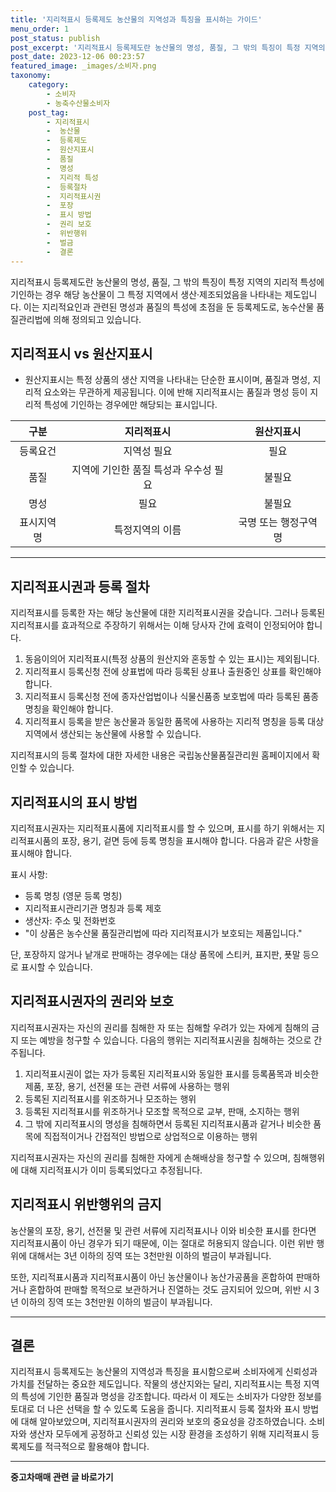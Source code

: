 ```yaml
---
title: '지리적표시 등록제도 농산물의 지역성과 특징을 표시하는 가이드'
menu_order: 1
post_status: publish
post_excerpt: '지리적표시 등록제도란 농산물의 명성, 품질, 그 밖의 특징이 특정 지역의 지리적 특성에 기인하는 경우 해당 농산물이 그 특정 지역에서 생산 제조되었음을 나타내는 제도입니다. 이는 지리적요인과 관련된 명성과 품질의 특성에 초점을 둔 등록제도로, 농수산물 품질관리법에 의해 정의되고 있습니다.'
post_date: 2023-12-06 00:23:57
featured_image: _images/소비자.png
taxonomy:
    category:
        - 소비자
        - 농축수산물소비자
    post_tag:
        - 지리적표시
        -  농산물
        -  등록제도
        -  원산지표시
        -  품질
        -  명성
        -  지리적 특성
        -  등록절차
        -  지리적표시권
        -  포장
        -  표시 방법
        -  권리 보호
        -  위반행위
        -  벌금
        -  결론
---
```



지리적표시 등록제도란 농산물의 명성, 품질, 그 밖의 특징이 특정 지역의 지리적 특성에 기인하는 경우 해당 농산물이 그 특정 지역에서 생산·제조되었음을 나타내는 제도입니다. 이는 지리적요인과 관련된 명성과 품질의 특성에 초점을 둔 등록제도로, 농수산물 품질관리법에 의해 정의되고 있습니다.

## 지리적표시 vs 원산지표시

* 원산지표시는 특정 상품의 생산 지역을 나타내는 단순한 표시이며, 품질과 명성, 지리적 요소와는 무관하게 제공됩니다. 이에 반해 지리적표시는 품질과 명성 등이 지리적 특성에 기인하는 경우에만 해당되는 표시입니다.

| 구분 | 지리적표시 | 원산지표시 |
|:----:|:--------:|:--------:|
| 등록요건 | 지역성 필요 | 필요 |
| 품질 | 지역에 기인한 품질 특성과 우수성 필요 | 불필요 |
| 명성 | 필요 | 불필요 |
| 표시지역명 | 특정지역의 이름 | 국명 또는 행정구역명 |

---

## 지리적표시권과 등록 절차

지리적표시를 등록한 자는 해당 농산물에 대한 지리적표시권을 갖습니다. 그러나 등록된 지리적표시를 효과적으로 주장하기 위해서는 이해 당사자 간에 효력이 인정되어야 합니다.

1. 동음이의어 지리적표시(특정 상품의 원산지와 혼동할 수 있는 표시)는 제외됩니다.
2. 지리적표시 등록신청 전에 상표법에 따라 등록된 상표나 출원중인 상표를 확인해야 합니다.
3. 지리적표시 등록신청 전에 종자산업법이나 식물신품종 보호법에 따라 등록된 품종 명칭을 확인해야 합니다.
4. 지리적표시 등록을 받은 농산물과 동일한 품목에 사용하는 지리적 명칭을 등록 대상지역에서 생산되는 농산물에 사용할 수 있습니다.

지리적표시의 등록 절차에 대한 자세한 내용은 국립농산물품질관리원 홈페이지에서 확인할 수 있습니다.

## 지리적표시의 표시 방법

지리적표시권자는 지리적표시품에 지리적표시를 할 수 있으며, 표시를 하기 위해서는 지리적표시품의 포장, 용기, 겉면 등에 등록 명칭을 표시해야 합니다. 다음과 같은 사항을 표시해야 합니다.

표시 사항:
- 등록 명칭 (영문 등록 명칭)
- 지리적표시관리기관 명칭과 등록 제호
- 생산자: 주소 및 전화번호
- "이 상품은 농수산물 품질관리법에 따라 지리적표시가 보호되는 제품입니다."

단, 포장하지 않거나 낱개로 판매하는 경우에는 대상 품목에 스티커, 표지판, 푯말 등으로 표시할 수 있습니다.

## 지리적표시권자의 권리와 보호

지리적표시권자는 자신의 권리를 침해한 자 또는 침해할 우려가 있는 자에게 침해의 금지 또는 예방을 청구할 수 있습니다. 다음의 행위는 지리적표시권을 침해하는 것으로 간주됩니다.

1. 지리적표시권이 없는 자가 등록된 지리적표시와 동일한 표시를 등록품목과 비슷한 제품, 포장, 용기, 선전물 또는 관련 서류에 사용하는 행위
2. 등록된 지리적표시를 위조하거나 모조하는 행위
3. 등록된 지리적표시를 위조하거나 모조할 목적으로 교부, 판매, 소지하는 행위
4. 그 밖에 지리적표시의 명성을 침해하면서 등록된 지리적표시품과 같거나 비슷한 품목에 직접적이거나 간접적인 방법으로 상업적으로 이용하는 행위

지리적표시권자는 자신의 권리를 침해한 자에게 손해배상을 청구할 수 있으며, 침해행위에 대해 지리적표시가 이미 등록되었다고 추정됩니다.

## 지리적표시 위반행위의 금지

농산물의 포장, 용기, 선전물 및 관련 서류에 지리적표시나 이와 비슷한 표시를 한다면 지리적표시품이 아닌 경우가 되기 때문에, 이는 절대로 허용되지 않습니다. 이런 위반 행위에 대해서는 3년 이하의 징역 또는 3천만원 이하의 벌금이 부과됩니다.

또한, 지리적표시품과 지리적표시품이 아닌 농산물이나 농산가공품을 혼합하여 판매하거나 혼합하여 판매할 목적으로 보관하거나 진열하는 것도 금지되어 있으며, 위반 시 3년 이하의 징역 또는 3천만원 이하의 벌금이 부과됩니다.

---

## 결론

지리적표시 등록제도는 농산물의 지역성과 특징을 표시함으로써 소비자에게 신뢰성과 가치를 전달하는 중요한 제도입니다. 작물의 생산지와는 달리, 지리적표시는 특정 지역의 특성에 기인한 품질과 명성을 강조합니다. 따라서 이 제도는 소비자가 다양한 정보를 토대로 더 나은 선택을 할 수 있도록 도움을 줍니다. 지리적표시 등록 절차와 표시 방법에 대해 알아보았으며, 지리적표시권자의 권리와 보호의 중요성을 강조하였습니다. 소비자와 생산자 모두에게 공정하고 신뢰성 있는 시장 환경을 조성하기 위해 지리적표시 등록제도를 적극적으로 활용해야 합니다.
<!-- wp:separator -->
<hr class="wp-block-separator has-alpha-channel-opacity"/>
<!-- /wp:separator -->

<!-- wp:group {"backgroundColor":"base","layout":{"type":"constrained"}} -->
<div class="wp-block-group has-base-background-color has-background"><!-- wp:paragraph {"align":"center","fontSize":"medium"} -->
<p class="has-text-align-center has-large-font-size"><strong>중고차매매 관련 글 바로가기</strong></p>
<!-- /wp:paragraph -->


<!-- wp:latest-posts
{"categories":[{"id":1891,"count":19,"description":"","link":"https://uknowlaw.com/category/%ec%a4%91%ea%b3%a0%ec%b0%a8%eb%a7%a4%eb%a7%a4/","name":"중고차매매","slug":"중고차매매","taxonomy":"category","parent":0,"meta":[],"_links":{"self":[{"href":"https://uknowlaw.com/wp-json/wp/v2/categories/1891"}],"collection":[{"href":"https://uknowlaw.com/wp-json/wp/v2/categories"}],"about":[{"href":"https://uknowlaw.com/wp-json/wp/v2/taxonomies/category"}],"wp:post_type":[{"href":"https://uknowlaw.com/wp-json/wp/v2/posts?categories=1891"}],"curies":[{"name":"wp","href":"https://api.w.org/{rel}","templated":true}]}}],"postsToShow":100,"excerptLength":28,"postLayout":"grid","columns":2,"featuredImageAlign":"left","featuredImageSizeSlug":"large","fontSize":"small"} /--></div>
<!-- /wp:group -->